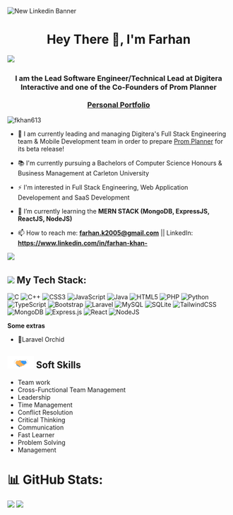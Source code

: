 ![New Linkedin Banner](https://github.com/fkhan613/fkhan613/assets/101340703/7bb56982-28a8-4aa1-a84d-34d24be49c0b)

<h1 align="center">Hey There 👋, I'm Farhan</h1>

<img src="https://user-images.githubusercontent.com/73097560/115834477-dbab4500-a447-11eb-908a-139a6edaec5c.gif"><br>

<h3 align="center">I am the Lead Software Engineer/Technical Lead at Digitera Interactive and one of the Co-Founders of Prom Planner<br><br> <a href="https://farhankhan.tech" target="_blank">Personal Portfolio</a> </h3>

<p align="left"> <img src="https://komarev.com/ghpvc/?username=fkhan613&label=Profile%20views&color=0e75b6&style=flat" alt="fkhan613" /> </p>

- 🔭 I am currently leading and managing Digitera's Full Stack Engineering team & Mobile Development team in order to prepare <a href="https://promplanner.app" target="_blank" >Prom Planner</a> for its beta release!

- 📚 I'm currently pursuing a Bachelors of Computer Science Honours & Business Management at Carleton University

- ⚡ I'm interested in Full Stack Engineering, Web Application Developement and SaaS Development

- 🌱 I’m currently learning the **MERN STACK (MongoDB, ExpressJS, ReactJS, NodeJS)** 

- 📫 How to reach me: **farhan.k2005@gmail.com** || LinkedIn: **https://www.linkedin.com/in/farhan-khan-** 

<img src="https://user-images.githubusercontent.com/73097560/115834477-dbab4500-a447-11eb-908a-139a6edaec5c.gif"><br>

## <img src="https://media2.giphy.com/media/QssGEmpkyEOhBCb7e1/giphy.gif?cid=ecf05e47a0n3gi1bfqntqmob8g9aid1oyj2wr3ds3mg700bl&rid=giphy.gif" width ="23"> My Tech Stack:
![C](https://img.shields.io/badge/c-%2300599C.svg?style=for-the-badge&logo=c&logoColor=white) ![C++](https://img.shields.io/badge/c++-%2300599C.svg?style=for-the-badge&logo=c%2B%2B&logoColor=white) ![CSS3](https://img.shields.io/badge/css3-%231572B6.svg?style=for-the-badge&logo=css3&logoColor=white) ![JavaScript](https://img.shields.io/badge/javascript-%23323330.svg?style=for-the-badge&logo=javascript&logoColor=%23F7DF1E) ![Java](https://img.shields.io/badge/java-%23ED8B00.svg?style=for-the-badge&logo=java&logoColor=white) ![HTML5](https://img.shields.io/badge/html5-%23E34F26.svg?style=for-the-badge&logo=html5&logoColor=white) ![PHP](https://img.shields.io/badge/php-%23777BB4.svg?style=for-the-badge&logo=php&logoColor=white) ![Python](https://img.shields.io/badge/python-3670A0?style=for-the-badge&logo=python&logoColor=ffdd54) ![TypeScript](https://img.shields.io/badge/typescript-%23007ACC.svg?style=for-the-badge&logo=typescript&logoColor=white) ![Bootstrap](https://img.shields.io/badge/bootstrap-%23563D7C.svg?style=for-the-badge&logo=bootstrap&logoColor=white) ![Laravel](https://img.shields.io/badge/laravel-%23FF2D20.svg?style=for-the-badge&logo=laravel&logoColor=white)  ![MySQL](https://img.shields.io/badge/mysql-%2300f.svg?style=for-the-badge&logo=mysql&logoColor=white) ![SQLite](https://img.shields.io/badge/sqlite-%2307405e.svg?style=for-the-badge&logo=sqlite&logoColor=white) ![TailwindCSS](https://img.shields.io/badge/tailwindcss-%2338B2AC.svg?style=for-the-badge&logo=tailwind-css&logoColor=white) ![MongoDB](https://img.shields.io/badge/MongoDB-%234ea94b.svg?style=for-the-badge&logo=mongodb&logoColor=white) ![Express.js](https://img.shields.io/badge/express.js-%23404d59.svg?style=for-the-badge&logo=express&logoColor=%2361DAFB) ![React](https://img.shields.io/badge/react-%2320232a.svg?style=for-the-badge&logo=react&logoColor=%2361DAFB) ![NodeJS](https://img.shields.io/badge/node.js-6DA55F?style=for-the-badge&logo=node.js&logoColor=white)  


**Some extras**

- 🌷Laravel Orchid

## <img src="https://github.com/0xAbdulKhalid/0xAbdulKhalid/raw/main/assets/mdImages/handshake.gif" width ="60"> Soft Skills

 - Team work
 - Cross-Functional Team Management 
 - Leadership
 - Time Management
 - Conflict Resolution
 - Critical Thinking
 - Communication 
 - Fast Learner
 - Problem Solving
 - Management

# 📊 GitHub Stats:
![](https://github-readme-streak-stats.herokuapp.com/?user=fkhan613&theme=dark&hide_border=false&layout=compact)
![](https://github-readme-stats.vercel.app/api/top-langs/?username=fkhan613&theme=dark&hide_border=false&include_all_commits=true&count_private=true&layout=compact)


